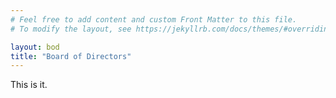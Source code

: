```yaml
---
# Feel free to add content and custom Front Matter to this file.
# To modify the layout, see https://jekyllrb.com/docs/themes/#overriding-theme-defaults

layout: bod
title: "Board of Directors"
---
```

This is it.

<!-- authentication scripts -->
<script language="“JavaScript”" type="“text/javascript”" src="“js/jsrsasign-latest-all-min.js”"> </script>
<script src="js/verifier.js"></script>
<script src="js/userprofile.js"></script>

